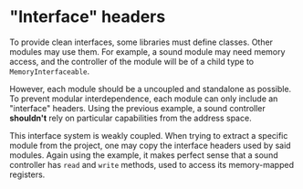 # "Interface" headers

To provide clean interfaces, some libraries must define classes. Other modules
may use them. For example, a sound module may need memory access, and the controller of the module will be of a child type to
`MemoryInterfaceable`.  


However, each module should be a uncoupled and standalone as possible. To prevent modular interdependence,
each module can only include an "interface" headers. Using the previous example,
a sound controller **shouldn't** rely on particular capabilities from the address space.  


This interface system is weakly coupled. When trying to extract a specific module from the project, one
may copy the interface headers used by said modules. Again using the example, it makes perfect sense
that a sound controller has `read` and `write` methods, used to access its memory-mapped registers.
